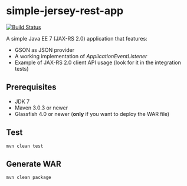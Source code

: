 simple-jersey-rest-app
====================

[![Build Status](https://drone.io/github.com/pires/simple-jersey-rest-app/status.png)](https://drone.io/github.com/pires/simple-jersey-rest-app/latest)

A simple Java EE 7 (JAX-RS 2.0) application that features:
* GSON as JSON provider
* A working implementation of _ApplicationEventListener_
* Example of JAX-RS 2.0 client API usage (look for it in the integration tests)

## Prerequisites ##
- JDK 7
- Maven 3.0.3 or newer
- Glassfish 4.0 or newer (**only** if you want to deploy the WAR file)

## Test ##
```
mvn clean test
```

## Generate WAR ##
```
mvn clean package
```
